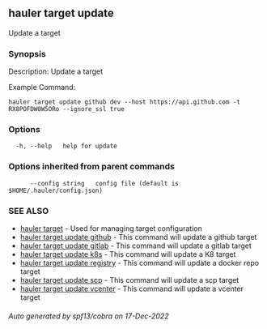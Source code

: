 ## hauler target update

Update a target

### Synopsis


Description:
Update a target

Example Command:
```
hauler target update github dev --host https://api.github.com -t RX8POFDW0W5ORo --ignore_ssl true
```
	

### Options

```
  -h, --help   help for update
```

### Options inherited from parent commands

```
      --config string   config file (default is $HOME/.hauler/config.json)
```

### SEE ALSO

* [hauler target](hauler_target.md)	 - Used for managing target configuration
* [hauler target update github](hauler_target_update_github.md)	 - This command will update a github target
* [hauler target update gitlab](hauler_target_update_gitlab.md)	 - This command will update a gitlab target
* [hauler target update k8s](hauler_target_update_k8s.md)	 - This command will update a K8 target
* [hauler target update registry](hauler_target_update_registry.md)	 - This command will update a docker repo target
* [hauler target update scp](hauler_target_update_scp.md)	 - This command will update a scp target
* [hauler target update vcenter](hauler_target_update_vcenter.md)	 - This command will update a vcenter target

###### Auto generated by spf13/cobra on 17-Dec-2022
